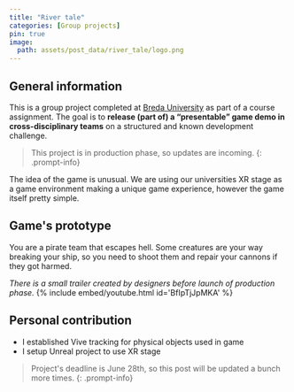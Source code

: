```yaml
---
title: "River tale"
categories: [Group projects]
pin: true
image:
  path: assets/post_data/river_tale/logo.png
---
```


## General information

This is a group project completed at [Breda University](https://www.buas.nl/) as part of a course assignment. The goal is to **release (part of) a “presentable” game demo in cross-disciplinary teams** on a structured and known development challenge. 

> This project is in production phase, so updates are incoming.
{: .prompt-info}

The idea of the game is unusual. We are using our universities XR stage as a game environment making a unique game experience, however the game itself pretty simple.

## Game's prototype

You are a pirate team that escapes hell. Some creatures are your way breaking your ship, so you need to shoot them and repair your cannons if they got harmed.

*There is a small trailer created by designers before launch of production phase.*
{% include embed/youtube.html id='BfIpTjJpMKA' %}

## Personal contribution

- I established Vive tracking for physical objects used in game
- I setup Unreal project to use XR stage

> Project's deadline is June 28th, so this post will be updated a bunch more times.
{: .prompt-info}
